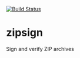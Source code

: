 [![Build Status](https://travis-ci.org/falk-werner/zipsign.svg?branch=master)](https://travis-ci.org/falk-werner/zipsign)

# zipsign
Sign and verify ZIP archives
